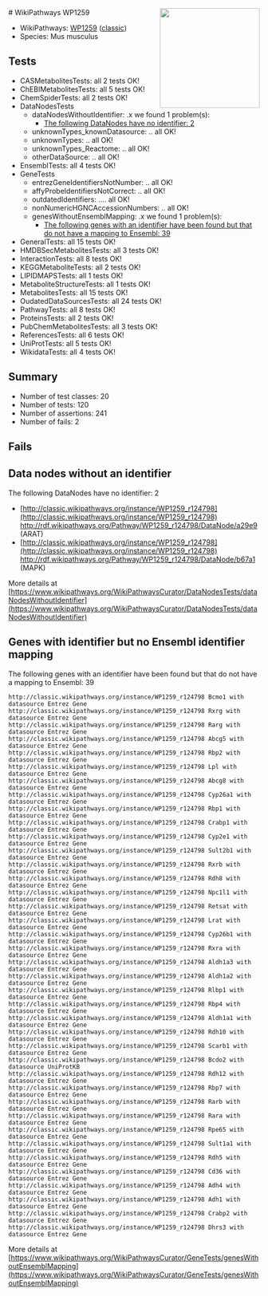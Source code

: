 <img style="float: right; width: 200px" src="https://upload.wikimedia.org/wikipedia/commons/thumb/8/83/Wplogo_with_text_500.png/640px-Wplogo_with_text_500.png" />
# WikiPathways WP1259

* WikiPathways: [WP1259](https://wikipathways.org/pathways/WP1259) ([classic](https://classic.wikipathways.org/instance/WP1259))
* Species: Mus musculus
## Tests
* CASMetabolitesTests: all 2 tests OK!
* ChEBIMetabolitesTests: all 5 tests OK!
* ChemSpiderTests: all 2 tests OK!
* DataNodesTests
    * dataNodesWithoutIdentifier: .x we found 1 problem(s):
        * [The following DataNodes have no identifier: 2](#d2d32fa1)
    * unknownTypes_knownDatasource: .. all OK!
    * unknownTypes: .. all OK!
    * unknownTypes_Reactome: .. all OK!
    * otherDataSource: .. all OK!
* EnsemblTests: all 4 tests OK!
* GeneTests
    * entrezGeneIdentifiersNotNumber: .. all OK!
    * affyProbeIdentifiersNotCorrect: .. all OK!
    * outdatedIdentifiers: .... all OK!
    * nonNumericHGNCAccessionNumbers: .. all OK!
    * genesWithoutEnsemblMapping: .x we found 1 problem(s):
        * [The following genes with an identifier have been found but that do not have a mapping to Ensembl: 39](#c4e54354)
* GeneralTests: all 15 tests OK!
* HMDBSecMetabolitesTests: all 3 tests OK!
* InteractionTests: all 8 tests OK!
* KEGGMetaboliteTests: all 2 tests OK!
* LIPIDMAPSTests: all 1 tests OK!
* MetaboliteStructureTests: all 1 tests OK!
* MetabolitesTests: all 15 tests OK!
* OudatedDataSourcesTests: all 24 tests OK!
* PathwayTests: all 8 tests OK!
* ProteinsTests: all 2 tests OK!
* PubChemMetabolitesTests: all 3 tests OK!
* ReferencesTests: all 6 tests OK!
* UniProtTests: all 5 tests OK!
* WikidataTests: all 4 tests OK!


## Summary

* Number of test classes: 20
* Number of tests: 120
* Number of assertions: 241
* Number of fails: 2

## Fails

<a name="d2d32fa1" />

## Data nodes without an identifier

The following DataNodes have no identifier: 2

* [http://classic.wikipathways.org/instance/WP1259_r124798](http://classic.wikipathways.org/instance/WP1259_r124798) http://rdf.wikipathways.org/Pathway/WP1259_r124798/DataNode/a29e9 (ARAT)
* [http://classic.wikipathways.org/instance/WP1259_r124798](http://classic.wikipathways.org/instance/WP1259_r124798) http://rdf.wikipathways.org/Pathway/WP1259_r124798/DataNode/b67a1 (MAPK)


More details at [https://www.wikipathways.org/WikiPathwaysCurator/DataNodesTests/dataNodesWithoutIdentifier](https://www.wikipathways.org/WikiPathwaysCurator/DataNodesTests/dataNodesWithoutIdentifier)

<a name="c4e54354" />

## Genes with identifier but no Ensembl identifier mapping

The following genes with an identifier have been found but that do not have a mapping to Ensembl: 39
```
http://classic.wikipathways.org/instance/WP1259_r124798 Bcmo1 with datasource Entrez Gene
http://classic.wikipathways.org/instance/WP1259_r124798 Rxrg with datasource Entrez Gene
http://classic.wikipathways.org/instance/WP1259_r124798 Rarg with datasource Entrez Gene
http://classic.wikipathways.org/instance/WP1259_r124798 Abcg5 with datasource Entrez Gene
http://classic.wikipathways.org/instance/WP1259_r124798 Rbp2 with datasource Entrez Gene
http://classic.wikipathways.org/instance/WP1259_r124798 Lpl with datasource Entrez Gene
http://classic.wikipathways.org/instance/WP1259_r124798 Abcg8 with datasource Entrez Gene
http://classic.wikipathways.org/instance/WP1259_r124798 Cyp26a1 with datasource Entrez Gene
http://classic.wikipathways.org/instance/WP1259_r124798 Rbp1 with datasource Entrez Gene
http://classic.wikipathways.org/instance/WP1259_r124798 Crabp1 with datasource Entrez Gene
http://classic.wikipathways.org/instance/WP1259_r124798 Cyp2e1 with datasource Entrez Gene
http://classic.wikipathways.org/instance/WP1259_r124798 Sult2b1 with datasource Entrez Gene
http://classic.wikipathways.org/instance/WP1259_r124798 Rxrb with datasource Entrez Gene
http://classic.wikipathways.org/instance/WP1259_r124798 Rdh8 with datasource Entrez Gene
http://classic.wikipathways.org/instance/WP1259_r124798 Npc1l1 with datasource Entrez Gene
http://classic.wikipathways.org/instance/WP1259_r124798 Retsat with datasource Entrez Gene
http://classic.wikipathways.org/instance/WP1259_r124798 Lrat with datasource Entrez Gene
http://classic.wikipathways.org/instance/WP1259_r124798 Cyp26b1 with datasource Entrez Gene
http://classic.wikipathways.org/instance/WP1259_r124798 Rxra with datasource Entrez Gene
http://classic.wikipathways.org/instance/WP1259_r124798 Aldh1a3 with datasource Entrez Gene
http://classic.wikipathways.org/instance/WP1259_r124798 Aldh1a2 with datasource Entrez Gene
http://classic.wikipathways.org/instance/WP1259_r124798 Rlbp1 with datasource Entrez Gene
http://classic.wikipathways.org/instance/WP1259_r124798 Rbp4 with datasource Entrez Gene
http://classic.wikipathways.org/instance/WP1259_r124798 Aldh1a1 with datasource Entrez Gene
http://classic.wikipathways.org/instance/WP1259_r124798 Rdh10 with datasource Entrez Gene
http://classic.wikipathways.org/instance/WP1259_r124798 Scarb1 with datasource Entrez Gene
http://classic.wikipathways.org/instance/WP1259_r124798 Bcdo2 with datasource UniProtKB
http://classic.wikipathways.org/instance/WP1259_r124798 Rdh12 with datasource Entrez Gene
http://classic.wikipathways.org/instance/WP1259_r124798 Rbp7 with datasource Entrez Gene
http://classic.wikipathways.org/instance/WP1259_r124798 Rarb with datasource Entrez Gene
http://classic.wikipathways.org/instance/WP1259_r124798 Rara with datasource Entrez Gene
http://classic.wikipathways.org/instance/WP1259_r124798 Rpe65 with datasource Entrez Gene
http://classic.wikipathways.org/instance/WP1259_r124798 Sult1a1 with datasource Entrez Gene
http://classic.wikipathways.org/instance/WP1259_r124798 Rdh5 with datasource Entrez Gene
http://classic.wikipathways.org/instance/WP1259_r124798 Cd36 with datasource Entrez Gene
http://classic.wikipathways.org/instance/WP1259_r124798 Adh4 with datasource Entrez Gene
http://classic.wikipathways.org/instance/WP1259_r124798 Adh1 with datasource Entrez Gene
http://classic.wikipathways.org/instance/WP1259_r124798 Crabp2 with datasource Entrez Gene
http://classic.wikipathways.org/instance/WP1259_r124798 Dhrs3 with datasource Entrez Gene
```

More details at [https://www.wikipathways.org/WikiPathwaysCurator/GeneTests/genesWithoutEnsemblMapping](https://www.wikipathways.org/WikiPathwaysCurator/GeneTests/genesWithoutEnsemblMapping)

